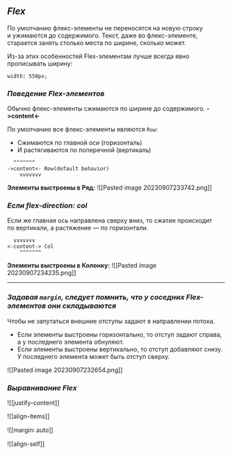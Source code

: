 ## *Flex*

По умолчанию флекс-элементы не переносятся на новую строку и ужимаются до содержимого. 
Текст, даже во флекс-элементе, старается занять столько места по ширине, сколько может.

Из-за этих особенностей Flex-элементам лучше всегда явно прописывать ширину:
```
width: 550px;
```

### *Поведение Flex-элементов*

Обычно флекс-элементы сжимаются по ширине до содержимого. **->content<-**

По умолчанию все флекс-элементы являются `Row`:
- Сжимаются по главной оси (горизонталь) 
- И растягиваются по поперечной (вертикаль)
  
```
  ^^^^^^^
->content<- Row(default behavior)
	vvvvvvv
```

**Элементы выстроены в Ряд:**
![[Pasted image 20230907233742.png]]
### *Если flex-direction: col*

Если же главная ось направлена сверху вниз, то сжатие происходит по вертикали, а растяжение — по горизонтали.

```
  vvvvvvv
<-content-> Col
	^^^^^^^
```

**Элементы выстроены в Колонку:**
![[Pasted image 20230907234235.png]]

---
### _Задавая `margin`, следует помнить, что у соседних Flex-элементов они складываются_

Чтобы не запутаться внешние отступы задают в направлении потока.

- Если элементы выстроены горизонтально, то отступ задают справа, а у последнего элемента обнуляют.
- Если элементы выстроены вертикально, то отступ добавляют снизу. У последнего элемента может быть отступ сверху.

![[Pasted image 20230907232654.png]]

### *Выравнивание Flex*

![[justify-content]]

![[align-items]]

![[margin꞉ auto]]

![[align-self]]